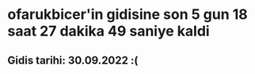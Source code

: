# ofarukbicer'in gidisine son 5 gun 18 saat 27 dakika 49 saniye kaldi

## Gidis tarihi: 30.09.2022 :(